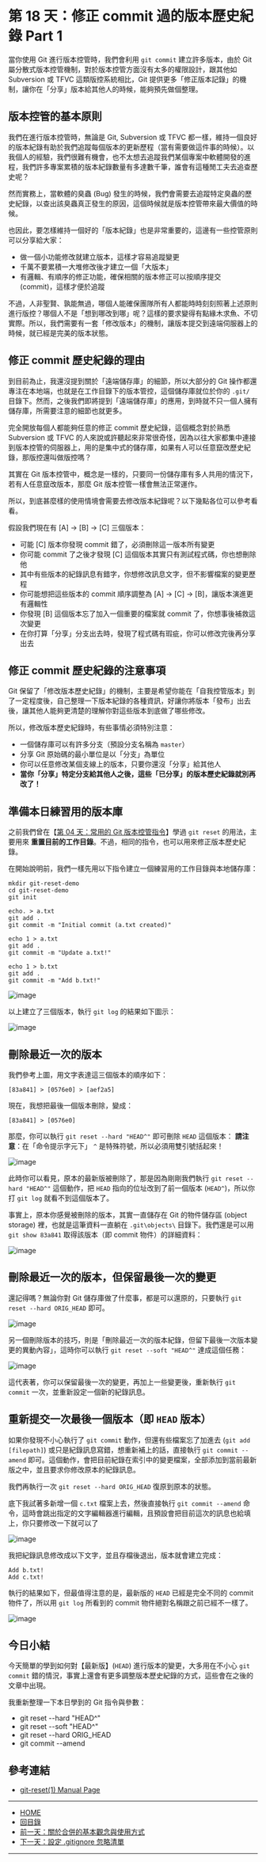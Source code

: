 第 18 天：修正 commit 過的版本歷史紀錄 Part 1
=============================================================

當你使用 Git 進行版本控管時，我們會利用 `git commit` 建立許多版本，由於 Git 屬分散式版本控管機制，對於版本控管方面沒有太多的權限設計，跟其他如 Subversion 或 TFVC 這類版控系統相比，Git 提供更多「修正版本記錄」的機制，讓你在「分享」版本給其他人的時候，能夠預先做個整理。

版本控管的基本原則
-------------------

我們在進行版本控管時，無論是 Git, Subversion 或 TFVC 都一樣，維持一個良好的版本紀錄有助於我們追蹤每個版本的更新歷程（當有需要做這件事的時候）。以我個人的經驗，我們很難有機會，也不太想去追蹤我們某個專案中軟體開發的進程，我們許多專案累積的版本紀錄數量有多達數千筆，誰會有這種閒工夫去追查歷史呢？

然而實務上，當軟體的臭蟲 (Bug) 發生的時候，我們會需要去追蹤特定臭蟲的歷史紀錄，以查出該臭蟲真正發生的原因，這個時候就是版本控管帶來最大價值的時候。

也因此，要怎樣維持一個好的「版本紀錄」也是非常重要的，這邊有一些控管原則可以分享給大家：

* 做一個小功能修改就建立版本，這樣才容易追蹤變更
* 千萬不要累積一大堆修改後才建立一個「大版本」
* 有邏輯、有順序的修正功能，確保相關的版本修正可以按順序提交 (commit)，這樣才便於追蹤

不過，人非聖賢、孰能無過，哪個人能確保團隊所有人都能時時刻刻照著上述原則進行版控？哪個人不是「想到哪改到哪」呢？這樣的要求變得有點緣木求魚、不切實際。所以，我們需要有一套「修改版本」的機制，讓版本提交到遠端伺服器上的時候，就已經是完美的版本狀態。


修正 commit 歷史紀錄的理由
---------------------------

到目前為止，我還沒提到關於「遠端儲存庫」的細節，所以大部分的 Git 操作都還專注在本地端，也就是在工作目錄下的版本管控，這個儲存庫就位於你的 `.git/` 目錄下。然而，之後我們即將提到「遠端儲存庫」的應用，到時就不只一個人擁有儲存庫，所需要注意的細節也就更多。

完全開放每個人都能夠任意的修正 commit 歷史紀錄，這個概念對於熟悉 Subversion 或 TFVC 的人來說或許聽起來非常很奇怪，因為以往大家都集中連接到版本控管的伺服器上，用的是集中式的儲存庫，如果有人可以任意竄改歷史紀錄，那版控還叫做版控嗎？

其實在 Git 版本控管中，概念是一樣的，只要同一份儲存庫有多人共用的情況下，若有人任意竄改版本，那麼 Git 版本控管一樣會無法正常運作。

所以，到底甚麼樣的使用情境會需要去修改版本紀錄呢？以下幾點各位可以參考看看。

假設我們現在有 [A] -> [B] -> [C] 三個版本：

* 可能 [C] 版本你發現 commit 錯了，必須刪除這一版本所有變更
* 你可能 commit 了之後才發現 [C] 這個版本其實只有測試程式碼，你也想刪除他
* 其中有些版本的紀錄訊息有錯字，你想修改訊息文字，但不影響檔案的變更歷程
* 你可能想把這些版本的 commit 順序調整為 [A] -> [C] -> [B]，讓版本演進更有邏輯性
* 你發現 [B] 這個版本忘了加入一個重要的檔案就 commit 了，你想事後補救這次變更
* 在你打算「分享」分支出去時，發現了程式碼有瑕疵，你可以修改完後再分享出去

修正 commit 歷史紀錄的注意事項
-----------------------------

Git 保留了「修改版本歷史紀錄」的機制，主要是希望你能在「自我控管版本」到了一定程度後，自己整理一下版本紀錄的各種資訊，好讓你將版本「發布」出去後，讓其他人能夠更清楚的理解你對這些版本到底做了哪些修改。

所以，修改版本歷史紀錄時，有些事情必須特別注意：

* 一個儲存庫可以有許多分支（預設分支名稱為 `master`）
* 分享 Git 原始碼的最小單位是以「分支」為單位
* 你可以任意修改某個支線上的版本，只要你還沒「分享」給其他人
* **當你「分享」特定分支給其他人之後，這些「已分享」的版本歷史紀錄就別再改了！**

準備本日練習用的版本庫
----------------------

之前我們曾在【[第 04 天：常用的 Git 版本控管指令](04.md)】學過 `git reset` 的用法，主要用來 **重置目前的工作目錄**。不過，相同的指令，也可以用來修正版本歷史紀錄。

在開始說明前，我們一樣先用以下指令建立一個練習用的工作目錄與本地儲存庫：
	
	mkdir git-reset-demo
	cd git-reset-demo
	git init
	
	echo. > a.txt
	git add .
	git commit -m "Initial commit (a.txt created)"
	
	echo 1 > a.txt
	git add .
	git commit -m "Update a.txt!"
	
	echo 1 > b.txt
	git add .
	git commit -m "Add b.txt!"

![image](../figures/18/01.png)

以上建立了三個版本，執行 `git log` 的結果如下圖示：

![image](../figures/18/02.png)


刪除最近一次的版本
-------------------

我們參考上圖，用文字表達這三個版本的順序如下：

	[83a841] > [0576e0] > [aef2a5] 

現在，我想把最後一個版本刪除，變成：

	[83a841] > [0576e0]

那麼，你可以執行 `git reset --hard "HEAD^"` 即可刪除 `HEAD` 這個版本：
**請注意**：在「命令提示字元下」 `^` 是特殊符號，所以必須用雙引號括起來！

![image](../figures/18/03.png)

此時你可以看見，原本的最新版被刪除了，那是因為剛剛我們執行 `git reset --hard "HEAD^"` 這個動作，把 `HEAD` 指向的位址改到了前一個版本 (`HEAD^`)，所以你打 `git log` 就看不到這個版本了。

事實上，原本你感覺被刪除的版本，其實一直儲存在 Git 的物件儲存區 (object storage) 裡，也就是這筆資料一直躺在 `.git\objects\` 目錄下。我們還是可以用 `git show 83a841` 取得該版本（即 commit 物件）的詳細資料：

![image](../figures/18/04.png)

刪除最近一次的版本，但保留最後一次的變更
------------------------------------

還記得嗎？無論你對 Git 儲存庫做了什麼事，都是可以還原的，只要執行 `git reset --hard ORIG_HEAD` 即可。

![image](../figures/18/05.png)

另一個刪除版本的技巧，則是「刪除最近一次的版本紀錄，但留下最後一次版本變更的異動內容」，這時你可以執行 `git reset --soft "HEAD^"` 達成這個任務：

![image](../figures/18/06.png)

這代表著，你可以保留最後一次的變更，再加上一些變更後，重新執行 `git commit` 一次，並重新設定一個新的紀錄訊息。

重新提交一次最後一個版本（即 `HEAD` 版本）
-----------------------------------------

如果你發現不小心執行了 `git commit` 動作，但還有些檔案忘了加進去 (`git add [filepath]`) 或只是紀錄訊息寫錯，想重新補上的話，直接執行 `git commit --amend` 即可。這個動作，會把目前紀錄在索引中的變更檔案，全部添加到當前最新版之中，並且要求你修改原本的紀錄訊息。

我們再執行一次 `git reset --hard ORIG_HEAD` 復原到原本的狀態。

底下我試著多新增一個 `c.txt` 檔案上去，然後直接執行 `git commit --amend` 命令，這時會跳出指定的文字編輯器進行編輯，且預設會把目前這次的訊息也給填上，你只要修改一下就可以了

![image](../figures/18/07.png)

我把紀錄訊息修改成以下文字，並且存檔後退出，版本就會建立完成：
	
	Add b.txt!
	Add c.txt!

執行的結果如下，但最值得注意的是，最新版的 `HEAD` 已經是完全不同的 commit 物件了，所以用 `git log` 所看到的 commit 物件絕對名稱跟之前已經不一樣了。

![image](../figures/18/08.png)

今日小結
-------

今天簡單的學到如何對【最新版】(`HEAD`) 進行版本的變更，大多用在不小心 `git commit` 錯的情況，事實上還會有更多調整版本歷史紀錄的方式，這些會在之後的文章中出現。

我重新整理一下本日學到的 Git 指令與參數：

* git reset --hard "HEAD^"
* git reset --soft "HEAD^"
* git reset --hard ORIG_HEAD
* git commit --amend 

參考連結
-------

* [git-reset(1) Manual Page](https://www.kernel.org/pub/software/scm/git/docs/git-reset.html)




-------
* [HOME](../README.md)
* [回目錄](README.md)
* [前一天：關於合併的基本觀念與使用方式](17.md)
* [下一天：設定 .gitignore 忽略清單](19.md)

-------



